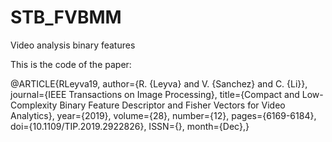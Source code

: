 # STB_FVBMM
Video analysis binary features

This is the code of the paper:





@ARTICLE{RLeyva19,
author={R. {Leyva} and V. {Sanchez} and C. {Li}},
journal={IEEE Transactions on Image Processing},
title={Compact and Low-Complexity Binary Feature Descriptor and Fisher Vectors for Video Analytics},
year={2019},
volume={28},
number={12},
pages={6169-6184},
doi={10.1109/TIP.2019.2922826},
ISSN={},
month={Dec},}
